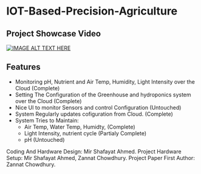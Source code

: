# IOT-Based-Precision-Agriculture


## Project Showcase Video
[![IMAGE ALT TEXT HERE](https://img.youtube.com/vi/Lt4quiaEBFU/0.jpg)](https://youtu.be/Lt4quiaEBFU)

## Features
- Monitoring pH, Nutrient and Air Temp, Humidity, Light Intensity over the Cloud (Complete)
- Setting The Configuration of the Greenhouse and hydroponics system over the Cloud (Complete)
- Nice UI to monitor Sensors and control Configuration (Untouched)
- System Regularly updates cofiguration from Cloud. (Complete)
- System Tries to Maintain:
    - Air Temp, Water Temp, Humidty, (Complete)
    - Light Intensity, nutrient cycle (Partialy Complete)
    - pH (Untouched)


Coding And Hardware Design:  Mir Shafayat Ahmed.
Project Hardware Setup: Mir Shafayat Ahmed, Zannat Chowdhury.
Project Paper First Author: Zannat Chowdhury.
